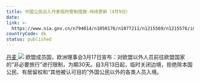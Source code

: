 ```yaml
---
title: 中国公民出入丹麦临时管制措施-持续更新（4月9日）
date: 
link: >-
  https://www.nia.gov.cn/n794014/n1050176/n1077211/n1215569/n1215576/index.html
countryCode: dk
status: published
---
```

[丹麦 ![](../../../../../dbsource/1227208/1229561.png)](javascript:void(0))
    [](javascript:void(0))欧盟成员国，欧洲理事会3月17日宣布：对欧盟以外人员前往欧盟国家的“非必要旅行”进行限制，为期30天。自3月13日起，临时关闭边境，拒绝除本国公民、有居留权和“其他被认可目的”外国公民以外的各类人员入境。 
